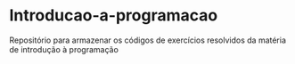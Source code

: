 # Introducao-a-programacao
 Repositório para armazenar os códigos de exercícios resolvidos da matéria de introdução à programação
